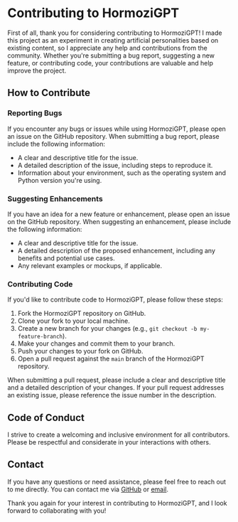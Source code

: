 # Contributing to HormoziGPT

First of all, thank you for considering contributing to HormoziGPT! I made this project as an experiment in creating artificial personalities based on existing content, so I appreciate any help and contributions from the community. Whether you're submitting a bug report, suggesting a new feature, or contributing code, your contributions are valuable and help improve the project.

## How to Contribute

### Reporting Bugs

If you encounter any bugs or issues while using HormoziGPT, please open an issue on the GitHub repository. When submitting a bug report, please include the following information:

- A clear and descriptive title for the issue.
- A detailed description of the issue, including steps to reproduce it.
- Information about your environment, such as the operating system and Python version you're using.

### Suggesting Enhancements

If you have an idea for a new feature or enhancement, please open an issue on the GitHub repository. When suggesting an enhancement, please include the following information:

- A clear and descriptive title for the issue.
- A detailed description of the proposed enhancement, including any benefits and potential use cases.
- Any relevant examples or mockups, if applicable.

### Contributing Code

If you'd like to contribute code to HormoziGPT, please follow these steps:

1. Fork the HormoziGPT repository on GitHub.
2. Clone your fork to your local machine.
3. Create a new branch for your changes (e.g., `git checkout -b my-feature-branch`).
4. Make your changes and commit them to your branch.
5. Push your changes to your fork on GitHub.
6. Open a pull request against the `main` branch of the HormoziGPT repository.

When submitting a pull request, please include a clear and descriptive title and a detailed description of your changes. If your pull request addresses an existing issue, please reference the issue number in the description.

## Code of Conduct

I strive to create a welcoming and inclusive environment for all contributors. Please be respectful and considerate in your interactions with others.

## Contact

If you have any questions or need assistance, please feel free to reach out to me directly. You can contact me via [GitHub](https://github.com/wombyz) or [email](mailto:admin@liamottley.com).

Thank you again for your interest in contributing to HormoziGPT, and I look forward to collaborating with you!
